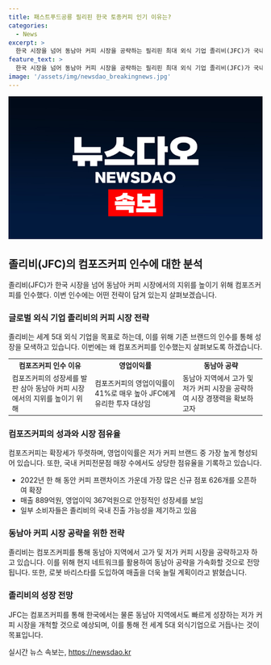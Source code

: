 ```yaml
---
title: 패스트푸드공룡 필리핀 한국 토종커피 인기 이유는?
categories:
  - News
excerpt: >
  한국 시장을 넘어 동남아 커피 시장을 공략하는 필리핀 최대 외식 기업 졸리비(JFC)가 국내 저가 커피 브랜드 컴포즈커피의 지분 70%를 2억3800만달러에 인수하여, 동남아 중저가 커피 시장에서 장악력을 높이기 위한 노력을 보여주고 있다. 이번 인수는 한국 커피 시장 공략의 시작이자 동남아 커피 시장 장악력을 높이기 위한 포석으로 볼 수 있으며, 컴포즈커피의 확장세와 안정적인 영업이익률 등이 이번 인수에 영향을 끼친 것으로 분석된다. JFC는 이번 인수를 통해 한국과 동남아 커피 시장을 확장하고, 로봇 바리스타를 활용한 매출 확대를 추진할 것으로 전망되고 있다.
feature_text: >
  한국 시장을 넘어 동남아 커피 시장을 공략하는 필리핀 최대 외식 기업 졸리비(JFC)가 국내 저가 커피 브랜드 컴포즈커피의 지분 70%를 2억3800만달러에 인수하여, 동남아 중저가 커피 시장에서 장악력을 높이기 위한 노력을 보여주고 있다. 이번 인수는 한국 커피 시장 공략의 시작이자 동남아 커피 시장 장악력을 높이기 위한 포석으로 볼 수 있으며, 컴포즈커피의 확장세와 안정적인 영업이익률 등이 이번 인수에 영향을 끼친 것으로 분석된다. JFC는 이번 인수를 통해 한국과 동남아 커피 시장을 확장하고, 로봇 바리스타를 활용한 매출 확대를 추진할 것으로 전망되고 있다.
image: '/assets/img/newsdao_breakingnews.jpg'
---
```


<p><img src="/assets/img/newsdao_breakingnews.jpg" alt="pcversion 속보" /></p>

<h2 data-ke-size="size26">졸리비(JFC)의 컴포즈커피 인수에 대한 분석</h2>

<p data-ke-size="size16">졸리비(JFC)가 한국 시장을 넘어 동남아 커피 시장에서의 지위를 높이기 위해 컴포즈커피를 인수했다. 이번 인수에는 어떤 전략이 담겨 있는지 살펴보겠습니다.</p>

<h3 data-ke-size="size24">글로벌 외식 기업 졸리비의 커피 시장 전략</h3>

<p data-ke-size="size16">졸리비는 세계 5대 외식 기업을 목표로 하는데, 이를 위해 기존 브랜드의 인수를 통해 성장을 모색하고 있습니다. 이번에는 왜 컴포즈커피를 인수했는지 살펴보도록 하겠습니다.</p>

<table>
  <tr>
    <td style="text-align: center; height: 17px;"><b>컴포즈커피 인수 이유</b></td>
    <td style="text-align: center; height: 17px;"><b>영업이익률</b></td>
    <td style="text-align: center; height: 17px;"><b>동남아 공략</b></td>
  </tr>
  <tr>
    <td>컴포즈커피의 성장세를 발판 삼아 동남아 커피 시장에서의 지위를 높이기 위해</td>
    <td>컴포즈커피의 영업이익률이 41%로 매우 높아 JFC에게 유리한 투자 대상임</td>
    <td>동남아 지역에서 고가 및 저가 커피 시장을 공략하여 시장 경쟁력을 확보하고자</td>
  </tr>
</table>

<h3 data-ke-size="size24">컴포즈커피의 성과와 시장 점유율</h3>

<p data-ke-size="size16">컴포즈커피는 확장세가 뚜렷하며, 영업이익률은 저가 커피 브랜드 중 가장 높게 형성되어 있습니다. 또한, 국내 커피전문점 매장 수에서도 상당한 점유율을 기록하고 있습니다.</p>

<ul>
  <li>2022년 한 해 동안 커피 프랜차이즈 가운데 가장 많은 신규 점포 626개를 오픈하여 확장</li>
  <li>매출 889억원, 영업이익 367억원으로 안정적인 성장세를 보임</li>
  <li>일부 소비자들은 졸리비의 국내 진출 가능성을 제기하고 있음</li>
</ul>

<h3 data-ke-size="size24">동남아 커피 시장 공략을 위한 전략</h3>

<p data-ke-size="size16">졸리비는 컴포즈커피를 통해 동남아 지역에서 고가 및 저가 커피 시장을 공략하고자 하고 있습니다. 이를 위해 현지 네트워크를 활용하여 동남아 공략을 가속화할 것으로 전망됩니다. 또한, 로봇 바리스타를 도입하여 매출을 더욱 늘릴 계획이라고 밝혔습니다.</p>

<h3 data-ke-size="size24">졸리비의 성장 전망</h3>

<p data-ke-size="size16">JFC는 컴포즈커피를 통해 한국에서는 물론 동남아 지역에서도 빠르게 성장하는 저가 커피 시장을 개척할 것으로 예상되며, 이를 통해 전 세계 5대 외식기업으로 거듭나는 것이 목표입니다.</p>
실시간 뉴스 속보는, <a href="https://newsdao.kr" rel="dofollow">https://newsdao.kr</a>


